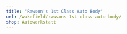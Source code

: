 ```yaml
---
title: "Rawson's 1st Class Auto Body"
url: /wakefield/rawsons-1st-class-auto-body/
shop: Autowerkstatt
---
```

